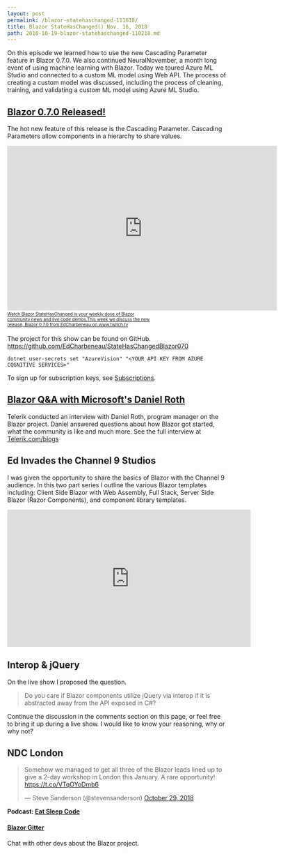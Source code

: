 ```yaml
---
layout: post
permalink: /blazor-statehaschanged-111618/
title: Blazor StateHasChanged() Nov. 16, 2018
path: 2018-10-19-blazor-statehaschanged-110218.md
---
```


On this episode we learned how to use the new Cascading Parameter feature in Blazor 0.7.0. We also continued NeuralNovember, a month long event of using machine learning with Blazor. Today we toured Azure ML Studio and connected to a custom ML model using Web API. The process of creating a custom model was discussed, including the process of cleaning, training, and validating a custom ML model using Azure ML Studio.

## [Blazor 0.7.0 Released!](https://blogs.msdn.microsoft.com/webdev/2018/11/15/blazor-0-7-0-experimental-release-now-available/)

The hot new feature of this release is the Cascading Parameter. Cascading Parameters allow components in a hierarchy to share values.  

<iframe src="https://player.twitch.tv/?autoplay=false&video=v336649308" frameborder="0" allowfullscreen="true" scrolling="no" height="378" width="620"></iframe><a href="https://www.twitch.tv/videos/336649308?tt_content=text_link&tt_medium=vod_embed" style="padding:2px 0px 4px; display:block; width:345px; font-weight:normal; font-size:10px; text-decoration:underline;">Watch Blazor StateHasChanged is your weekly dose of Blazor community news and live code demos.This week we discuss the new release, Blazor 0.7.0 from EdCharbeneau on www.twitch.tv</a>

The project for this show can be found on GitHub. https://github.com/EdCharbeneau/StateHasChangedBlazor070

```
dotnet user-secrets set "AzureVision" "<YOUR API KEY FROM AZURE COGNITIVE SERVICES>"
```

To sign up for subscription keys, see [Subscriptions](https://azure.microsoft.com/try/cognitive-services/). 

## [Blazor Q&A with Microsoft's Daniel Roth](https://www.telerik.com/blogs/blazor-qa-with-microsofts-daniel-roth)

Telerik conducted an interview with Daniel Roth, program manager on the Blazor project. Daniel answered questions about how Blazor got started, what the community is like and much more. See the full interview at [Telerik.com/blogs](https://www.telerik.com/blogs/blazor-qa-with-microsofts-daniel-roth)

## Ed Invades the Channel 9 Studios

I was given the opportunity to share the basics of Blazor with the Channel 9 audience. In this two part series I outline the various Blazor templates including: Client Side Blazor with Web Assembly, Full Stack, Server Side Blazor (Razor Components), and component library templates.

<iframe width="560" height="315" src="https://www.youtube.com/embed/PiJtEZYMxOc" frameborder="0" allow="accelerometer; autoplay; encrypted-media; gyroscope; picture-in-picture" allowfullscreen></iframe> 

## Interop & jQuery

On the live show I proposed the question.

> Do you care if Blazor components utilize jQuery via interop if it is abstracted away from the API exposed in C#?

Continue the discussion in the comments section on this page, or feel free to bring it up during a live show. I would like to know your reasoning, why or why not?

## NDC London

<blockquote class="twitter-tweet" data-lang="en"><p lang="en" dir="ltr">Somehow we managed to get all three of the Blazor leads lined up to give a 2-day workshop in London this January. A rare opportunity! <a href="https://t.co/VTqOYoDmb6">https://t.co/VTqOYoDmb6</a></p>&mdash; Steve Sanderson (@stevensanderson) <a href="https://twitter.com/stevensanderson/status/1056858390234832897?ref_src=twsrc%5Etfw">October 29, 2018</a></blockquote>
<script async src="https://platform.twitter.com/widgets.js" charset="utf-8"></script>

**Podcast: [Eat Sleep Code](https://soundcloud.com/esc-podcast)**

#### [Blazor Gitter](https://gitter.im/aspnet/Blazor#utm_source=notification&utm_medium=email&utm_campaign=unread-notifications) 

Chat with other devs about the Blazor project.

